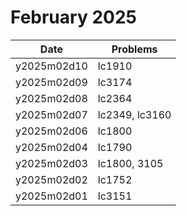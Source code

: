 # February 2025

| Date        | Problems       |
| ----------- | -------------- |
| y2025m02d10 | lc1910         |
| y2025m02d09 | lc3174         |
| y2025m02d08 | lc2364         |
| y2025m02d07 | lc2349, lc3160 |
| y2025m02d06 | lc1800         |
| y2025m02d04 | lc1790         |
| y2025m02d03 | lc1800, 3105   |
| y2025m02d02 | lc1752         |
| y2025m02d01 | lc3151         |
